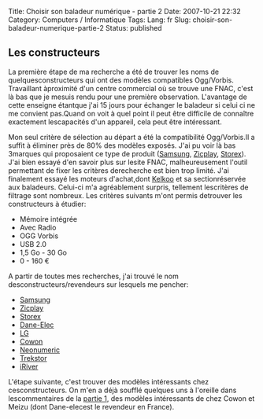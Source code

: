 Title: Choisir son baladeur numérique - partie 2
Date: 2007-10-21 22:32
Category: Computers / Informatique
Tags:
Lang: fr
Slug: choisir-son-baladeur-numerique-partie-2
Status: published

Les constructeurs
-----------------

La première étape de ma recherche a été de trouver les noms de quelquesconstructeurs qui ont des modèles compatibles Ogg/Vorbis. Travaillant àproximité d'un centre commercial où se trouve une FNAC, c'est là bas que je mesuis rendu pour une première observation. L'avantage de cette enseigne étantque j'ai 15 jours pour échanger le baladeur si celui ci ne me convient pas.Quand on voit à quel point il peut être difficile de connaître exactement lescapacités d'un appareil, cela peut être intéressant.

Mon seul critère de sélection au départ a été la compatibilité Ogg/Vorbis.Il a suffit à éliminer près de 80% des modèles exposés. J'ai pu voir là bas 3marques qui proposaient ce type de produit ([Samsung](http://www.samsung.com/fr/), [Zicplay](http://www.zicplay.com/), [Storex](http://www.storex.fr)). J'ai bien essayé d'en savoir plus sur lesite FNAC, malheureusement l'outil permettant de fixer les critères derecherche est bien trop limité. J'ai finalement essayé les moteurs d'achat,dont [Kelkoo](http://www.kelkoo.fr) et sa sectionréservée aux baladeurs. Celui-ci m'a agréablement surpris, tellement lescritères de filtrage sont nombreux. Les critères suivants m'ont permis detrouver les constructeurs à étudier:

-   Mémoire intégrée
-   Avec Radio
-   OGG Vorbis
-   USB 2.0
-   1,5 Go - 30 Go
-   0 - 160 €

A partir de toutes mes recherches, j'ai trouvé le nom desconstructeurs/revendeurs sur lesquels me pencher:

-   [Samsung](http://www.samsung.fr)
-   [Zicplay](http://www.zicplay.com)
-   [Storex](http://www.storex.fr)
-   [Dane-Elec](http://www.dane-elec.fr/)
-   [LG](http://fr.lge.com)
-   [Cowon](http://www.cowonamerica.com/)
-   [Neonumeric](http://www.neonumeric.com)
-   [Trekstor](http://www.trekstor.de)
-   [iRiver](http://www.iriver.com/)

L'étape suivante, c'est trouver des modèles intéressants chez cesconstructeurs. On m'en a déjà soufflé quelques uns à l'oreille dans lescommentaires de la [partie 1](/post/2007/10/12/Choisir-son-baladeur-numerique-compatible-Linux-et-Ogg/Vorbis), des modèles intéressants de chez Cowon et Meizu (dont Dane-elecest le revendeur en France).

